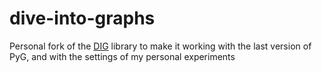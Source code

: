 # dive-into-graphs
Personal fork of the [DIG](https://github.com/divelab/DIG) library to make it working with the last version of PyG, and with the settings of my personal experiments
